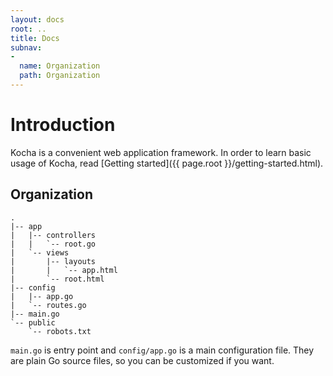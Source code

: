```yaml
---
layout: docs
root: ..
title: Docs
subnav:
-
  name: Organization
  path: Organization
---
```


# Introduction <a id="Introduction"></a>

Kocha is a convenient web application framework.
In order to learn basic usage of Kocha, read [Getting started]({{ page.root }}/getting-started.html).

## Organization <a id="Organization"></a>

```
.
|-- app
|   |-- controllers
|   |   `-- root.go
|   `-- views
|       |-- layouts
|       |   `-- app.html
|       `-- root.html
|-- config
|   |-- app.go
|   `-- routes.go
|-- main.go
`-- public
    `-- robots.txt
```

`main.go` is entry point and `config/app.go` is a main configuration file.
They are plain Go source files, so you can be customized if you want.
